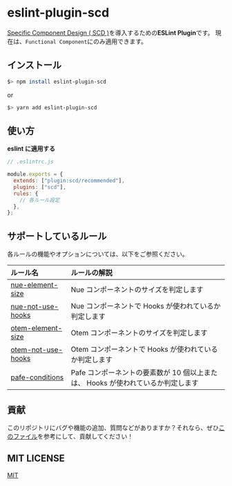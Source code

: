 # eslint-plugin-scd

[Specific Component Design ( SCD )](SCD.md)を導入するための**ESLint Plugin**です。
現在は、`Functional Component`にのみ適用できます。

## インストール

```bash
$> npm install eslint-plugin-scd
```

or

```bash
$> yarn add eslint-plugin-scd
```

## 使い方

**eslint に適用する**

```js
// .eslintrc.js

module.exports = {
  extends: ["plugin:scd/recommended"],
  plugins: ["scd"],
  rules: {
    // 各ルール設定
  },
};
```

## サポートしているルール

各ルールの機能やオプションについては、以下をご参照ください。

| ルール名                                         | ルールの解説                                                                     |
| :----------------------------------------------- | :------------------------------------------------------------------------------- |
| [nue-element-size](rules/nue-element-size.md)    | Nue コンポーネントのサイズを判定します                                           |
| [nue-not-use-hooks](rules/nue-not-use-hooks.md)  | Nue コンポーネントで Hooks が使われているか判定します                            |
| [otem-element-size](rules/otem-element-size.md)  | Otem コンポーネントのサイズを判定します                                          |
| [otem-not-use-hooks](rules/nue-not-use-hooks.md) | Otem コンポーネントで Hooks が使われているか判定します                           |
| [pafe-conditions](rules/pafe-conditions.md)      | Pafe コンポーネントの要素数が 10 個以上または、 Hooks が使われているか判定します |

## 貢献

このリポジトリにバグや機能の追加、質問などがありますか？それなら、ぜひ[このファイル](CONTRIBUTION.md)を参考にして、貢献してください！

## MIT LICENSE

[MIT](LICENSE "LICENSE")
